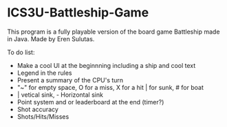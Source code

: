 # ICS3U-Battleship-Game

This program is a fully playable version of the board game Battleship made in Java. Made by Eren Sulutas. 

To do list:  
- Make a cool UI at the beginnning including a ship and cool text 
- Legend in the rules 
- Present a summary of the CPU's turn
- "~" for empty space, O for a miss, X for a hit | for sunk, # for boat 
- | vetical sink, - Horizontal sink
- Point system and or leaderboard at the end (timer?)
- Shot accuracy
- Shots/Hits/Misses
